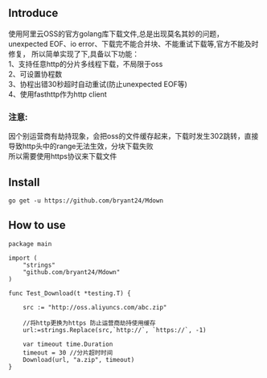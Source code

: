 ## Introduce
使用阿里云OSS的官方golang库下载文件,总是出现莫名其妙的问题，unexpected EOF、io error、下载完不能合并块、不能重试下载等,官方不能及时修复，
所以简单实现了下,具备以下功能：  <br />
1、支持任意http的分片多线程下载，不局限于oss  <br />
2、可设置协程数  <br />
3、协程出错30秒超时自动重试(防止unexpected EOF等)  <br />
4、使用fasthttp作为http client


### 注意:<br />
因个别运营商有劫持现象，会把oss的文件缓存起来，下载时发生302跳转，直接导致http头中的range无法生效，分块下载失败  <br />
所以需要使用https协议来下载文件


## Install
```
go get -u https://github.com/bryant24/Mdown
```

## How to use
```
package main

import (
	"strings"
	"github.com/bryant24/Mdown"
)

func Test_Download(t *testing.T) {

	src := "http://oss.aliyuncs.com/abc.zip"

	//将http更换为https 防止运营商劫持使用缓存
	url:=strings.Replace(src,`http://`, `https://`, -1)

	var timeout time.Duration
	timeout = 30 //分片超时时间
	Download(url, "a.zip", timeout)
}

```

